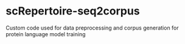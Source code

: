 # scRepertoire-seq2corpus
Custom code used for data preprocessing and corpus generation for protein language model training

